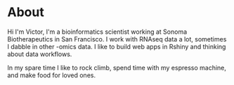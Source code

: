 # About

Hi I'm Victor, I'm a bioinformatics scientist working at Sonoma Biotherapeutics
in San Francisco. I work with RNAseq data a lot, sometimes I dabble in other 
-omics data. I like to build web apps in Rshiny and thinking about data 
workflows. 

In my spare time I like to rock climb, spend time with my espresso machine, and
make food for loved ones.

